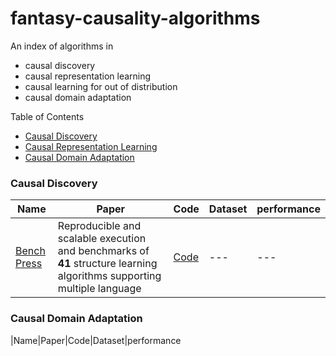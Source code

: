 # fantasy-causality-algorithms

An index of algorithms in
- causal discovery
- causal representation learning
- causal learning for out of distribution
- causal domain adaptation

 Table of Contents

- [Causal Discovery](#causal-discovery)
- [Causal Representation Learning](#causal-representation-learning)
- [Causal Domain Adaptation](#causal-domain-adaptation)

### Causal Discovery
|Name|Paper|Code|Dataset|performance
|---|---|---|---|---|
|[Bench Press](https://benchpressdocs.readthedocs.io/en/latest/)|Reproducible and scalable execution and benchmarks of **41** structure learning algorithms supporting multiple language|[Code](https://github.com/felixleopoldo/benchpress)|---|---|

### Causal Domain Adaptation
|Name|Paper|Code|Dataset|performance

